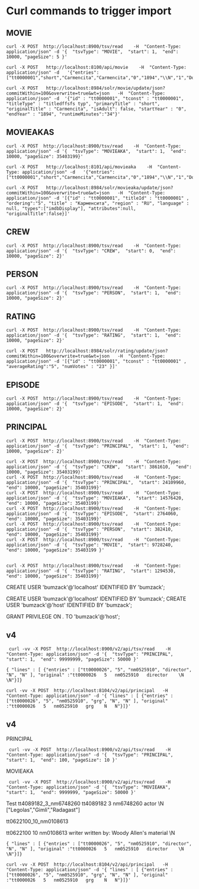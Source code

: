 # Curl commands to trigger import

## MOVIE

```
curl -X POST  http://localhost:8900/tsv/read    -H  "Content-Type: application/json" -d '{  "tsvType": "MOVIE",  "start": 1,  "end": 10000, "pageSize": 5 }'
```

```
curl -X POST   http://localhost:8100/api/movie    -H  "Content-Type: application/json" -d   '{"entries":["tt0000001","short","Carmencita","Carmencita","0","1894","\\N","1","Documentary,Short"],"original":"tt0000001\tshort\tCarmencita\tCarmencita\t0\t1894\t\\N\t1\tDocumentary,Short"}'
```

```
curl -X POST   http://localhost:8984/solr/movie/update/json?commitWithin=100&overwrite=true&wt=json   -H  "Content-Type: application/json" -d  '{"id" : "tt0000001", "tconst" : "tt0000001", "titleType" : "titledffsfs typ", "primaryTitle" : "short", "originalTitle" : "Carmencita", "isAdult": false, "startYear" : "0", "endYear" : "1894", "runtimeMinutes":"34"}'
```

## MOVIEAKAS

```
curl -X POST  http://localhost:8900/tsv/read    -H  "Content-Type: application/json" -d '{  "tsvType": "MOVIEAKA",  "start": 1,  "end": 10000, "pageSize": 35403199}'
```

```
curl -X POST   http://localhost:8101/api/movieaka    -H  "Content-Type: application/json" -d   '{"entries":["tt0000001","short","Carmencita","Carmencita","0","1894","\\N","1","Documentary,Short"],"original":"tt0000001\tshort\tCarmencita\tCarmencita\t0\t1894\t\\N\t1\tDocumentary,Short"}'
```

```
curl -X POST   http://localhost:8984/solr/movieaka/update/json?commitWithin=100&overwrite=true&wt=json   -H  "Content-Type: application/json" -d '[{"id" : "tt0000001", "titleId" : "tt0000001" , "ordering":"5", "title" : "Карменсита", "region" : "RU", "language" : null, "types":["imdbDisplay"], "attributes":null, "originalTitle":false}]'
```


## CREW

```
curl -X POST  http://localhost:8900/tsv/read    -H  "Content-Type: application/json" -d '{  "tsvType": "CREW",  "start": 0,  "end": 10000, "pageSize": 2}'
```



## PERSON

```
curl -X POST  http://localhost:8900/tsv/read    -H  "Content-Type: application/json" -d '{  "tsvType": "PERSON",  "start": 1,  "end": 10000, "pageSize": 2}'
```



## RATING

```
curl -X POST  http://localhost:8900/tsv/read    -H  "Content-Type: application/json" -d '{  "tsvType": "RATING",  "start": 1,  "end": 10000, "pageSize": 2}'
```

```
curl -X POST   http://localhost:8984/solr/rating/update/json?commitWithin=100&overwrite=true&wt=json   -H  "Content-Type: application/json" -d '[{"id" : "tt0000001", "tconst" : "tt0000001" , "averageRating":"5", "numVotes" : "23" }]'
```


## EPISODE

```
curl -X POST  http://localhost:8900/tsv/read    -H  "Content-Type: application/json" -d '{  "tsvType": "EPISODE",  "start": 1,  "end": 10000, "pageSize": 2}'
```


## PRINCIPAL

```
curl -X POST  http://localhost:8900/tsv/read    -H  "Content-Type: application/json" -d '{  "tsvType": "PRINCIPAL",  "start": 1,  "end": 10000, "pageSize": 2}'
```


    
    
    curl -X POST  http://localhost:8900/tsv/read    -H  "Content-Type: application/json" -d '{  "tsvType": "CREW",  "start": 3861610,  "end": 10000, "pageSize": 35403199}'                     
    curl -X POST  http://localhost:8900/tsv/read    -H  "Content-Type: application/json" -d '{  "tsvType": "PRINCIPAL",  "start": 24109960,  "end": 10000, "pageSize": 35403199}'       
    curl -X POST  http://localhost:8900/tsv/read    -H  "Content-Type: application/json" -d '{  "tsvType": "MOVIEAKA",  "start": 14576420,  "end": 10000, "pageSize": 35403199}'      
    curl -X POST  http://localhost:8900/tsv/read    -H  "Content-Type: application/json" -d '{  "tsvType": "EPISODE",  "start": 2764060,  "end": 10000, "pageSize": 35403199}'       
    curl -X POST  http://localhost:8900/tsv/read    -H  "Content-Type: application/json" -d '{  "tsvType": "PERSON",  "start": 382410,  "end": 10000, "pageSize": 35403199}' 
    curl -X POST  http://localhost:8900/tsv/read    -H  "Content-Type: application/json" -d '{  "tsvType": "MOVIE",  "start": 9728240,  "end": 10000, "pageSize": 35403199 }'


    curl -X POST  http://localhost:8900/tsv/read    -H  "Content-Type: application/json" -d '{  "tsvType": "RATING",  "start": 1294530,  "end": 10000, "pageSize": 35403199}'       

CREATE USER 'bumzack'@'localhost' IDENTIFIED BY 'bumzack';

CREATE USER 'bumzack'@'localhost' IDENTIFIED BY 'bumzack';
CREATE USER 'bumzack'@'host' IDENTIFIED   BY 'bumzack';

GRANT PRIVILEGE ON *.* TO 'bumzack'@'host';



##  v4

```
 curl -vv -X POST  http://localhost:8900/v2/api/tsv/read    -H  "Content-Type: application/json" -d '{  "tsvType": "PRINCIPAL",  "start": 1,  "end": 99999999, "pageSize": 50000 }'
```

```
{ "lines" : [ {"entries" : ["tt0000026", "5", "nm0525910", "director", "N", "N" ], "original" :"tt0000026	5	nm0525910	director	\N	\N"}]}

```

```
curl -vv -X POST  http://localhost:8104/v2/api/principal   -H  "Content-Type: application/json" -d '{ "lines" : [ {"entries" : ["tt0000026", "5", "nm0525910", "grg", "N", "N" ], "original" :"tt0000026   5   nm0525910   grg    N   N"}]}'
```


##  v4


PRINCIPAL

```
 curl -vv -X POST  http://localhost:8900/v2/api/tsv/read    -H  "Content-Type: application/json" -d '{  "tsvType": "PRINCIPAL",  "start": 1,  "end": 100, "pageSize": 10 }'
```


MOVIEAKA

```
 curl -vv -X POST  http://localhost:8900/v2/api/tsv/read    -H  "Content-Type: application/json" -d '{  "tsvType": "MOVIEAKA",  "start": 1,  "end": 9999999, "pageSize": 50000 }'
```

Test tt4089182_3_nm6748260
tt4089182	3	nm6748260	actor	\N	["Legolas","Gimli","Radagast"]


tt0622100_10_nm0108613

tt0622100	10	nm0108613	writer	written by: Woody Allen's material	\N



```
{ "lines" : [ {"entries" : ["tt0000026", "5", "nm0525910", "director", "N", "N" ], "original" :"tt0000026	5	nm0525910	director	\N	\N"}]}

```

```
curl -vv -X POST  http://localhost:8104/v2/api/principal   -H  "Content-Type: application/json" -d '{ "lines" : [ {"entries" : ["tt0000026", "5", "nm0525910", "grg", "N", "N" ], "original" :"tt0000026   5   nm0525910   grg    N   N"}]}'
```

